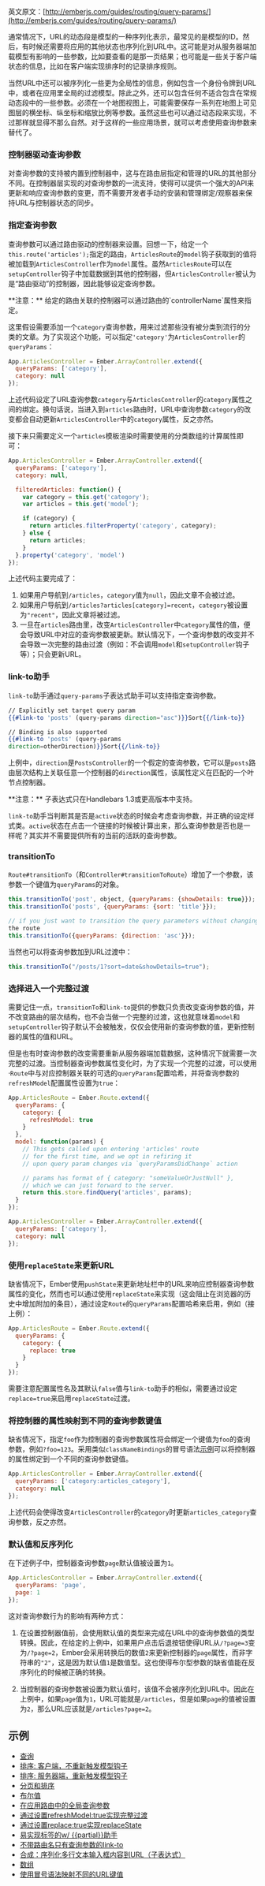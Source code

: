 英文原文：[http://emberjs.com/guides/routing/query-params/](http://emberjs.com/guides/routing/query-params/)

通常情况下，URL的动态段是模型的一种序列化表示，最常见的是模型的ID。然后，有时候还需要将应用的其他状态也序列化到URL中。这可能是对从服务器端加载模型有影响的一些参数，比如要查看的是那一页结果；也可能是一些关于客户端状态的信息，比如在客户端实现排序时的记录排序规则。

当然URL中还可以被序列化一些更为全局性的信息，例如包含一个身份令牌到URL中，或者在应用里全局的过滤模型。除此之外，还可以包含任何不适合包含在常规动态段中的一些参数。必须在一个地图视图上，可能需要保存一系列在地图上可见图层的横坐标、纵坐标和缩放比例等参数。虽然这些也可以通过动态段来实现，不过那样就显得不那么自然。对于这样的一些应用场景，就可以考虑使用查询参数来替代了。

### 控制器驱动查询参数

对查询参数的支持被内置到控制器中，这与在路由层指定和管理的URL的其他部分不同。在控制器层实现的对查询参数的一流支持，使得可以提供一个强大的API来更新和响应查询参数的变更，而不需要开发者手动的安装和管理绑定/观察器来保持URL与控制器状态的同步。

### 指定查询参数

查询参数可以通过路由驱动的控制器来设置。回想一下，给定一个`this.route('articles');`指定的路由，`ArticlesRoute`的`model`钩子获取到的值将被加载到`ArticlesController`作为`model`属性。虽然`ArticlesRoute`可以在`setupController`钩子中加载数据到其他的控制器，但`ArticlesController`被认为是“路由驱动”的控制器，因此能够设定查询参数。

<aside>
  **注意：** 给定的路由关联的控制器可以通过路由的`controllerName`属性来指定。
</aside>

这里假设需要添加一个`category`查询参数，用来过滤那些没有被分类到流行的分类的文章。为了实现这个功能，可以指定`'category'`为`ArticlesController`的`queryParams`：

```js
App.ArticlesController = Ember.ArrayController.extend({
  queryParams: ['category'],
  category: null
});
```

上述代码设定了URL查询参数`category`与`ArticlesController`的`category`属性之间的绑定。换句话说，当进入到`articles`路由时，URL中查询参数`category`的改变都会自动更新`ArticlesController`中的`category`属性，反之亦然。

接下来只需要定义一个`articles`模板渲染时需要使用的分类数组的计算属性即可：

```js
App.ArticlesController = Ember.ArrayController.extend({
  queryParams: ['category'],
  category: null,

  filteredArticles: function() {
    var category = this.get('category');
    var articles = this.get('model');

    if (category) {
      return articles.filterProperty('category', category);
    } else {
      return articles;
    }
  }.property('category', 'model')
});
```

上述代码主要完成了：

1. 如果用户导航到`/articles`，`category`值为`null`，因此文章不会被过滤。
2. 如果用户导航到`/articles?articles[category]=recent`，`category`被设置为`"recent"`，因此文章将被过滤。
3. 一旦在`articles`路由里，改变`ArticlesController`中`category`属性的值，便会导致URL中对应的查询参数被更新。默认情况下，一个查询参数的改变并不会导致一次完整的路由过渡（例如：不会调用`model`和`setupController`钩子等）；只会更新URL。

### link-to助手

`link-to`助手通过`query-params`子表达式助手可以支持指定查询参数。

```handlebars
// Explicitly set target query param
{{#link-to 'posts' (query-params direction="asc")}}Sort{{/link-to}}

// Binding is also supported
{{#link-to 'posts' (query-params
direction=otherDirection)}}Sort{{/link-to}}
```

上例中，`direction`是`PostsController`的一个假定的查询参数，它可以是`posts`路由层次结构上关联任意一个控制器的`direction`属性，该属性定义在匹配的一个叶节点控制器。

<aside>
  **注意：** 子表达式只在Handlebars 1.3或更高版本中支持。
</aside>

`link-to`助手当判断其是否是`active`状态的时候会考虑查询参数，并正确的设定样式类。`active`状态在点击一个链接的时候被计算出来，那么查询参数是否也是一样呢？其实并不需要提供所有的当前的活跃的查询参数。

### transitionTo

`Route#transitionTo`（和`Controller#transitionToRoute`）增加了一个参数，该参数一个键值为`queryParams`的对象。

```javascript
this.transitionTo('post', object, {queryParams: {showDetails: true}});
this.transitionTo('posts', {queryParams: {sort: 'title'}});

// if you just want to transition the query parameters without changing
the route
this.transitionTo({queryParams: {direction: 'asc'}});
```

当然也可以将查询参数加到URL过渡中：

```javascript
this.transitionTo("/posts/1?sort=date&showDetails=true");
```

### 选择进入一个完整过渡

需要记住一点，`transitionTo`和`link-to`提供的参数只负责改变查询参数的值，并不改变路由的层次结构，也不会当做一个完整的过渡，这也就意味着`model`和`setupController`钩子默认不会被触发，仅仅会使用新的查询参数的值，更新控制器的属性的值和URL。

但是也有时查询参数的改变需要重新从服务器端加载数据，这种情况下就需要一次完整的过渡。当控制器查询参数属性变化时，为了实现一个完整的过渡，可以使用·`Route`中与对应控制器关联的可选的`queryParams`配置哈希，并将查询参数的`refreshModel`配置属性设置为`true`：

```js
App.ArticlesRoute = Ember.Route.extend({
  queryParams: {
    category: {
      refreshModel: true
    }
  },
  model: function(params) {
    // This gets called upon entering 'articles' route
    // for the first time, and we opt in refiring it
    // upon query param changes via `queryParamsDidChange` action

    // params has format of { category: "someValueOrJustNull" },
    // which we can just forward to the server.
    return this.store.findQuery('articles', params);
  }
});

App.ArticlesController = Ember.ArrayController.extend({
  queryParams: ['category'],
  category: null
});
```

### 使用`replaceState`来更新URL

缺省情况下，Ember使用`pushState`来更新地址栏中的URL来响应控制器查询参数属性的变化，然而也可以通过使用`replaceState`来实现（这会阻止在浏览器的历史中增加附加的条目），通过设定`Route`的`queryParams`配置哈希来启用，例如（接上例）：

```js
App.ArticlesRoute = Ember.Route.extend({
  queryParams: {
    category: {
      replace: true
    }
  }
});
```

需要注意配置属性名及其默认`false`值与`link-to`助手的相似，需要通过设定`replace=true`来启用`replaceState`过渡。

### 将控制器的属性映射到不同的查询参数键值

缺省情况下，指定`foo`作为控制器的查询参数属性将会绑定一个键值为`foo`的查询参数，例如`?foo=123`。采用类似`classNameBindings`的冒号语法[示例](/guides/views/customizing-a-views-element/)可以将控制器的属性绑定到一个不同的查询参数键值。

```js
App.ArticlesController = Ember.ArrayController.extend({
  queryParams: ['category:articles_category'],
  category: null
});
```

上述代码会使得改变`ArticlesController`的`category`时更新`articles_category`查询参数，反之亦然。

### 默认值和反序列化

在下述例子中，控制器查询参数`page`默认值被设置为`1`。

```js
App.ArticlesController = Ember.ArrayController.extend({
  queryParams: 'page',
  page: 1
});
```

这对查询参数行为的影响有两种方式：

1. 在设置控制器值前，会使用默认值的类型来完成在URL中的查询参数值的类型转换。因此，在给定的上例中，如果用户点击后退按钮使得URL从`/?page=3`变为`/?page=2`，Ember会采用转换后的数值`2`来更新控制器的`page`属性，而非字符串的`"2"`，这是因为默认值`1`是数值型。这也使得布尔型参数的缺省值能在反序列化的时候被正确的转换。

2. 当控制器的查询参数被设置为默认值时，该值不会被序列化到URL中。因此在上例中，如果`page`值为`1`，URL可能就是`/articles`，但是如果`page`的值被设置为`2`，那么URL应该就是`/articles?page=2`。

## 示例

- [查询](http://emberjs.jsbin.com/ucanam/4059)
- [排序: 客户端，不重新触发模型钩子](http://emberjs.jsbin.com/ucanam/2937)
- [排序: 服务器端，重新触发模型钩子](http://emberjs.jsbin.com/ucanam/4073)
- [分页和排序](http://emberjs.jsbin.com/ucanam/4075)
- [布尔值](http://emberjs.jsbin.com/ucanam/4076/edit)
- [在应用路由中的全局查询参数](http://emberjs.jsbin.com/ucanam/4077/edit)
- [通过设置refreshModel:true实现完整过渡](http://emberjs.jsbin.com/ucanam/4079/edit)
- [通过设置replace:true实现replaceState](http://emberjs.jsbin.com/ucanam/4080/edit)
- [易实现标签的w/ {{partial}}助手](http://emberjs.jsbin.com/ucanam/4081)
- [不带路由名只有查询参数的link-to](http://emberjs.jsbin.com/ucanam/4082#/about?showThing=true)
- [合成：序列化多行文本输入框内容到URL（子表达式）](http://emberjs.jsbin.com/ucanam/4083/edit)
- [数组](http://emberjs.jsbin.com/ucanam/4084)
- [使用冒号语法映射不同的URL键值](http://emberjs.jsbin.com/ucanam/4090/edit)
